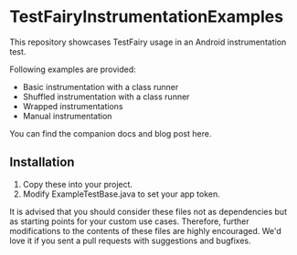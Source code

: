 # TestFairyInstrumentationExamples

This repository showcases TestFairy usage in an Android instrumentation test.

Following examples are provided:

* Basic instrumentation with a class runner
* Shuffled instrumentation with a class runner
* Wrapped instrumentations
* Manual instrumentation

You can find the companion docs and blog post here.

## Installation

1. Copy these into your project. 
2. Modify ExampleTestBase.java to set your app token.

It is advised that you should consider these files not as dependencies but as starting points for your custom use cases. Therefore, further modifications to the contents of these files are highly encouraged. We'd love it if you sent a pull requests with suggestions and bugfixes.

  